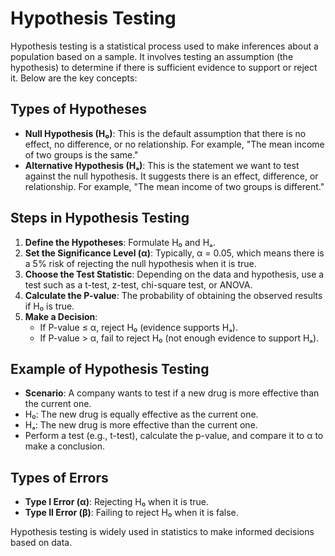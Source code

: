 

# Hypothesis Testing

Hypothesis testing is a statistical process used to make inferences about a population based on a sample. It involves testing an assumption (the hypothesis) to determine if there is sufficient evidence to support or reject it. Below are the key concepts:

## Types of Hypotheses

- **Null Hypothesis (H₀)**: This is the default assumption that there is no effect, no difference, or no relationship. For example, "The mean income of two groups is the same."
- **Alternative Hypothesis (Hₐ)**: This is the statement we want to test against the null hypothesis. It suggests there is an effect, difference, or relationship. For example, "The mean income of two groups is different."

## Steps in Hypothesis Testing

1. **Define the Hypotheses**: Formulate H₀ and Hₐ.
2. **Set the Significance Level (α)**: Typically, α = 0.05, which means there is a 5% risk of rejecting the null hypothesis when it is true.
3. **Choose the Test Statistic**: Depending on the data and hypothesis, use a test such as a t-test, z-test, chi-square test, or ANOVA.
4. **Calculate the P-value**: The probability of obtaining the observed results if H₀ is true.
5. **Make a Decision**:
   - If P-value ≤ α, reject H₀ (evidence supports Hₐ).
   - If P-value > α, fail to reject H₀ (not enough evidence to support Hₐ).

## Example of Hypothesis Testing

- **Scenario**: A company wants to test if a new drug is more effective than the current one.
- H₀: The new drug is equally effective as the current one.
- Hₐ: The new drug is more effective than the current one.
- Perform a test (e.g., t-test), calculate the p-value, and compare it to α to make a conclusion.

## Types of Errors

- **Type I Error (α)**: Rejecting H₀ when it is true.
- **Type II Error (β)**: Failing to reject H₀ when it is false.

Hypothesis testing is widely used in statistics to make informed decisions based on data.

